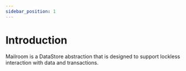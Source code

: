 ```yaml
---
sidebar_position: 1
---
```

# Introduction
Mailroom is a DataStore abstraction that is designed to support lockless interaction with data and transactions.
